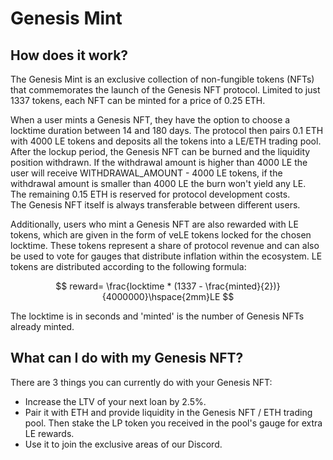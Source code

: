 # Genesis Mint

## How does it work?

The Genesis Mint is an exclusive collection of non-fungible tokens (NFTs) that commemorates the launch of the Genesis NFT protocol. Limited to just 1337 tokens, each NFT can be minted for a price of 0.25 ETH.

When a user mints a Genesis NFT, they have the option to choose a locktime duration between 14 and 180 days. The protocol then pairs 0.1 ETH with 4000 LE tokens and deposits all the tokens  into a LE/ETH trading pool. After the lockup period, the Genesis NFT can be burned and the liquidity position withdrawn. If the withdrawal amount is higher than 4000 LE the user will receive WITHDRAWAL\_AMOUNT - 4000 LE tokens, if the withdrawal amount is smaller than 4000 LE the burn won't yield any LE.\
The remaining 0.15 ETH is reserved for protocol development costs. \
The Genesis NFT itself is always transferable between different users.

Additionally, users who mint a Genesis NFT are also rewarded with LE tokens, which are given in the form of veLE tokens locked for the chosen locktime. These tokens represent a share of protocol revenue and can also be used to vote for gauges that distribute inflation within the ecosystem. LE tokens are distributed according to the following formula:

$$
reward= \frac{locktime * (1337 - \frac{minted}{2})}{4000000}\hspace{2mm}LE
$$

The locktime is in seconds and 'minted' is the number of Genesis NFTs already minted.

## What can I do with my Genesis NFT?

There are 3 things you can currently do with your Genesis NFT:

* Increase the LTV of your next loan by 2.5%.
* Pair it with ETH and provide liquidity in the Genesis NFT / ETH trading pool. Then stake the LP token you received in the pool's gauge for extra LE rewards.
* Use it to join the exclusive areas of our Discord.
